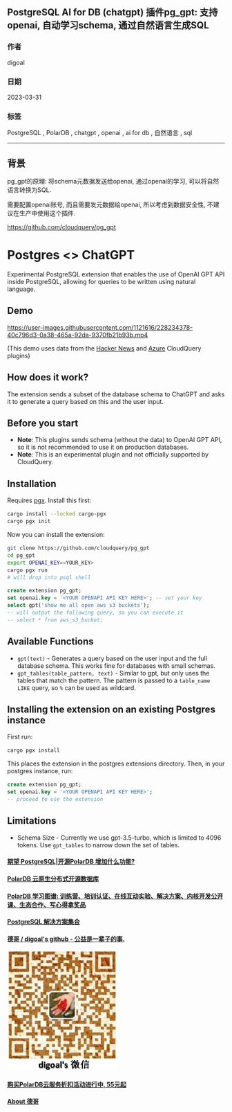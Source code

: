 ## PostgreSQL AI for DB (chatgpt) 插件pg_gpt: 支持openai, 自动学习schema, 通过自然语言生成SQL     
                                                                                    
### 作者                                                              
digoal                                                              
                                                              
### 日期                                                              
2023-03-31                                                          
                                                    
### 标签                                                              
PostgreSQL , PolarDB , chatgpt , openai , ai for db , 自然语言 , sql      
                                                              
----                                                              
                                                              
## 背景    
pg_gpt的原理: 将schema元数据发送给openai, 通过openai的学习, 可以将自然语言转换为SQL.   
  
需要配置openai账号, 而且需要发元数据给openai, 所以考虑到数据安全性, 不建议在生产中使用这个插件.   
  
https://github.com/cloudquery/pg_gpt  
  
# Postgres <> ChatGPT  
  
Experimental PostgreSQL extension that enables the use of OpenAI GPT API inside PostgreSQL, allowing for queries to be written using natural language.  
  
## Demo  
  
https://user-images.githubusercontent.com/1121616/228234378-40c796d3-0a38-465a-92da-9370fb21b93b.mp4  
  
(This demo uses data from the [Hacker News](https://www.cloudquery.io/integrations/hackernews/postgresql) and [Azure](https://www.cloudquery.io/integrations/azure/postgresql) CloudQuery plugins)  
  
## How does it work?  
  
The extension sends a subset of the database schema to ChatGPT and asks it to generate a query based on this and the user input.  
  
## Before you start  
  
- **Note**: This plugins sends schema (without the data) to OpenAI GPT API, so it is not recommended to use it on production databases.  
- **Note**: This is an experimental plugin and not officially supported by CloudQuery.  
  
## Installation  
  
Requires [pgx](https://github.com/tcdi/pgx). Install this first:  
  
```bash  
cargo install --locked cargo-pgx  
cargo pgx init  
```  
  
Now you can install the extension:  
  
```bash  
git clone https://github.com/cloudquery/pg_gpt  
cd pg_gpt  
export OPENAI_KEY=<YOUR_KEY>  
cargo pgx run  
# will drop into psql shell  
```  
  
```sql  
create extension pg_gpt;  
set openai.key = '<YOUR OPENAPI API KEY HERE>'; -- set your key  
select gpt('show me all open aws s3 buckets');  
-- will output the following query, so you can execute it  
-- select * from aws_s3_bucket;  
```  
  
## Available Functions  
  
- `gpt(text)` - Generates a query based on the user input and the full database schema. This works fine for databases with small schemas.  
- `gpt_tables(table_pattern, text)` - Similar to gpt, but only uses the tables that match the pattern. The pattern is passed to a `table_name LIKE` query, so `%` can be used as wildcard.  
  
## Installing the extension on an existing Postgres instance  
  
First run:  
  
```bash  
cargo pgx install  
```  
  
This places the extension in the postgres extensions directory. Then, in your postgres instance, run:  
  
```sql  
create extension pg_gpt;  
set openai.key = '<YOUR OPENAPI API KEY HERE>';  
-- proceed to use the extension  
```  
  
## Limitations  
  
* Schema Size - Currently we use gpt-3.5-turbo, which is limited to 4096 tokens. Use `gpt_tables` to narrow down the set of tables.  
  
  
#### [期望 PostgreSQL|开源PolarDB 增加什么功能?](https://github.com/digoal/blog/issues/76 "269ac3d1c492e938c0191101c7238216")
  
  
#### [PolarDB 云原生分布式开源数据库](https://github.com/ApsaraDB "57258f76c37864c6e6d23383d05714ea")
  
  
#### [PolarDB 学习图谱: 训练营、培训认证、在线互动实验、解决方案、内核开发公开课、生态合作、写心得拿奖品](https://www.aliyun.com/database/openpolardb/activity "8642f60e04ed0c814bf9cb9677976bd4")
  
  
#### [PostgreSQL 解决方案集合](../201706/20170601_02.md "40cff096e9ed7122c512b35d8561d9c8")
  
  
#### [德哥 / digoal's github - 公益是一辈子的事.](https://github.com/digoal/blog/blob/master/README.md "22709685feb7cab07d30f30387f0a9ae")
  
  
![digoal's wechat](../pic/digoal_weixin.jpg "f7ad92eeba24523fd47a6e1a0e691b59")
  
  
#### [购买PolarDB云服务折扣活动进行中, 55元起](https://www.aliyun.com/activity/new/polardb-yunparter?userCode=bsb3t4al "e0495c413bedacabb75ff1e880be465a")
  
  
#### [About 德哥](https://github.com/digoal/blog/blob/master/me/readme.md "a37735981e7704886ffd590565582dd0")
  
